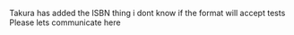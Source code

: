 Takura has added the ISBN thing 
i dont know if the format will accept tests 
Please lets communicate here 
